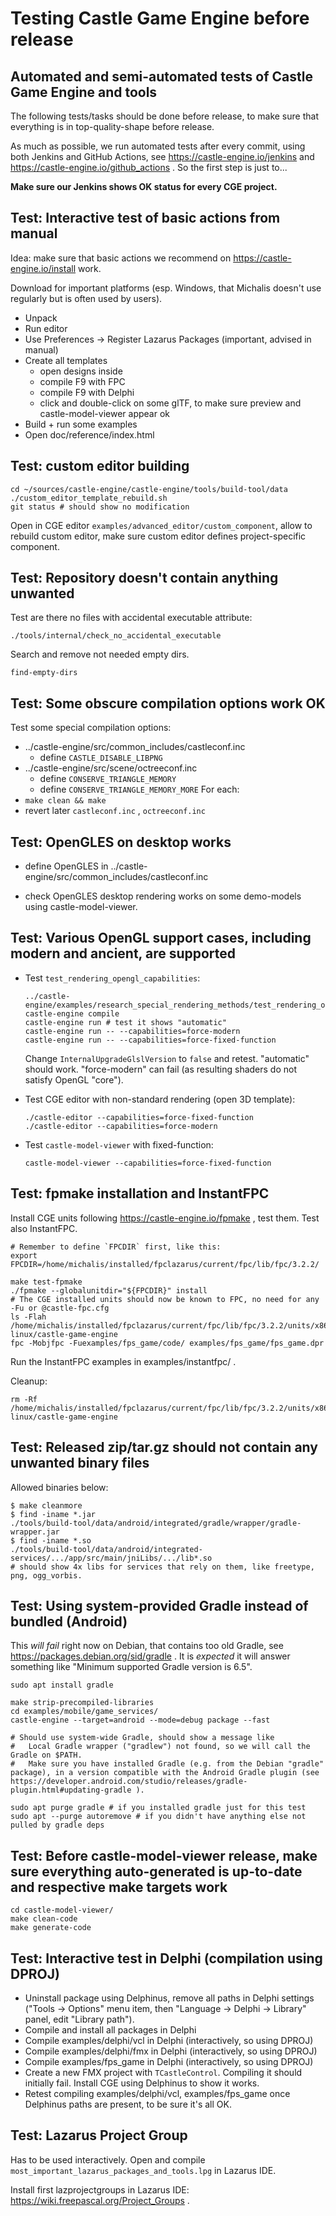 # Testing Castle Game Engine before release

## Automated and semi-automated tests of Castle Game Engine and tools

The following tests/tasks should be done before release,
to make sure that everything is in top-quality-shape before release.

As much as possible, we run automated tests after every commit,
using both Jenkins and GitHub Actions,
see https://castle-engine.io/jenkins and https://castle-engine.io/github_actions .
So the first step is just to...

**Make sure our Jenkins shows OK status for every CGE project.**

## Test: Interactive test of basic actions from manual

Idea: make sure that basic actions we recommend on https://castle-engine.io/install work.

Download for important platforms (esp. Windows, that Michalis doesn't use regularly but is often used by users).

- Unpack
- Run editor
- Use Preferences -> Register Lazarus Packages (important, advised in manual)
- Create all templates
    - open designs inside
    - compile F9 with FPC
    - compile F9 with Delphi
    - click and double-click on some glTF, to make sure preview and castle-model-viewer appear ok
- Build + run some examples
- Open doc/reference/index.html

## Test: custom editor building

```
cd ~/sources/castle-engine/castle-engine/tools/build-tool/data
./custom_editor_template_rebuild.sh
git status # should show no modification
```

Open in CGE editor `examples/advanced_editor/custom_component`, allow to rebuild custom editor,
make sure custom editor defines project-specific component.

## Test: Repository doesn't contain anything unwanted

Test are there no files with accidental executable attribute:

```
./tools/internal/check_no_accidental_executable
```

Search and remove not needed empty dirs.

```
find-empty-dirs
```

## Test: Some obscure compilation options work OK

Test some special compilation options:
- ../castle-engine/src/common_includes/castleconf.inc
    - define `CASTLE_DISABLE_LIBPNG`
- ../castle-engine/src/scene/octreeconf.inc
    - define `CONSERVE_TRIANGLE_MEMORY`
    - define `CONSERVE_TRIANGLE_MEMORY_MORE`
For each:
- `make clean && make`
- revert later `castleconf.inc` , `octreeconf.inc`

## Test: OpenGLES on desktop works

- define OpenGLES in ../castle-engine/src/common_includes/castleconf.inc

- check OpenGLES desktop rendering works on some demo-models using castle-model-viewer.

## Test: Various OpenGL support cases, including modern and ancient, are supported

- Test `test_rendering_opengl_capabilities`:

    ```
    ../castle-engine/examples/research_special_rendering_methods/test_rendering_opengl_capabilities/
    castle-engine compile
    castle-engine run # test it shows "automatic"
    castle-engine run -- --capabilities=force-modern
    castle-engine run -- --capabilities=force-fixed-function
    ```

    Change `InternalUpgradeGlslVersion` to `false` and retest. "automatic" should work. "force-modern" can fail (as resulting shaders do not satisfy OpenGL "core").

- Test CGE editor with non-standard rendering (open 3D template):

    ```
    ./castle-editor --capabilities=force-fixed-function
    ./castle-editor --capabilities=force-modern
    ```

- Test `castle-model-viewer` with fixed-function:

    ```
    castle-model-viewer --capabilities=force-fixed-function
    ```

## Test: fpmake installation and InstantFPC

Install CGE units following https://castle-engine.io/fpmake , test them.
Test also InstantFPC.

```
# Remember to define `FPCDIR` first, like this:
export FPCDIR=/home/michalis/installed/fpclazarus/current/fpc/lib/fpc/3.2.2/

make test-fpmake
./fpmake --globalunitdir="${FPCDIR}" install
# The CGE installed units should now be known to FPC, no need for any -Fu or @castle-fpc.cfg
ls -Flah /home/michalis/installed/fpclazarus/current/fpc/lib/fpc/3.2.2/units/x86_64-linux/castle-game-engine
fpc -Mobjfpc -Fuexamples/fps_game/code/ examples/fps_game/fps_game.dpr
```

Run the InstantFPC examples in examples/instantfpc/ .

Cleanup:

```
rm -Rf /home/michalis/installed/fpclazarus/current/fpc/lib/fpc/3.2.2/units/x86_64-linux/castle-game-engine
```

## Test: Released zip/tar.gz should not contain any unwanted binary files

Allowed binaries below:

```
$ make cleanmore
$ find -iname *.jar
./tools/build-tool/data/android/integrated/gradle/wrapper/gradle-wrapper.jar
$ find -iname *.so
./tools/build-tool/data/android/integrated-services/.../app/src/main/jniLibs/.../lib*.so
# should show 4x libs for services that rely on them, like freetype, png, ogg_vorbis.
```

## Test: Using system-provided Gradle instead of bundled (Android)

This *will fail* right now on Debian, that contains too old Gradle,
see https://packages.debian.org/sid/gradle .
It is *expected* it will answer something like "Minimum supported Gradle version is 6.5".

```
sudo apt install gradle

make strip-precompiled-libraries
cd examples/mobile/game_services/
castle-engine --target=android --mode=debug package --fast

# Should use system-wide Gradle, should show a message like
#   Local Gradle wrapper ("gradlew") not found, so we will call the Gradle on $PATH.
#   Make sure you have installed Gradle (e.g. from the Debian "gradle" package), in a version compatible with the Android Gradle plugin (see https://developer.android.com/studio/releases/gradle-plugin.html#updating-gradle ).

sudo apt purge gradle # if you installed gradle just for this test
sudo apt --purge autoremove # if you didn't have anything else not pulled by gradle deps
```

## Test: Before castle-model-viewer release, make sure everything auto-generated is up-to-date and respective make targets work

```
cd castle-model-viewer/
make clean-code
make generate-code
```

## Test: Interactive test in Delphi (compilation using DPROJ)

* Uninstall package using Delphinus, remove all paths in Delphi settings ("Tools -> Options" menu item, then "Language -> Delphi -> Library" panel, edit "Library path").
* Compile and install all packages in Delphi
* Compile examples/delphi/vcl in Delphi (interactively, so using DPROJ)
* Compile examples/delphi/fmx in Delphi (interactively, so using DPROJ)
* Compile examples/fps_game in Delphi (interactively, so using DPROJ)
* Create a new FMX project with `TCastleControl`. Compiling it should initially fail. Install CGE using Delphinus to show it works.
* Retest compiling examples/delphi/vcl, examples/fps_game once Delphinus paths are present, to be sure it's all OK.

## Test: Lazarus Project Group

Has to be used interactively. Open and compile `most_important_lazarus_packages_and_tools.lpg` in Lazarus IDE.

Install first lazprojectgroups in Lazarus IDE: https://wiki.freepascal.org/Project_Groups .
